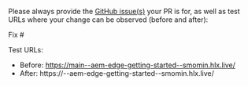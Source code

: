 Please always provide the [GitHub issue(s)](../issues) your PR is for, as well as test URLs where your change can be observed (before and after):

Fix #<gh-issue-id>

Test URLs:
- Before: https://main--aem-edge-getting-started--smomin.hlx.live/
- After: https://<branch>--aem-edge-getting-started--smomin.hlx.live/
